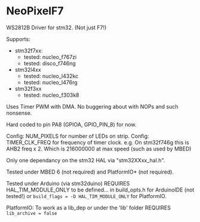 # NeoPixelF7

WS2812B Driver for stm32. (Not just F7!)

Supports:
* stm32f7xx: 
  * tested: nucleo_f767zi
  * tested: disco_f746ng
* stm32l4xx
  * tested: nucleo_l432kc
  * tested: nucleo_l476rg
* stm32f3xx
  * tested: nucleo_f303k8
  
Uses Timer PWM with DMA. No buggering about with NOPs and such nonsense.

Hard coded to pin PA8 (GPIOA, GPIO_PIN_8) for now.

Config: NUM_PIXELS for number of LEDs on strip.
Config: TIMER_CLK_FREQ for frequency of timer clock. e.g. On stm32f746g this is AHB2 freq x 2. Which is 216000000 at max speed (such as used by MBED)

Only one dependancy on the stm32 HAL via "stm32XXxx_hal.h".

Tested under MBED 6 (not required) and PlatformIO* (not required). 

Tested under Arduino (via stm32duino) 
REQUIRES HAL_TIM_MODULE_ONLY to be defined...
in build_opts.h for ArduinoIDE (not tested!)
or ```build_flags = -D HAL_TIM_MODULE_ONLY``` for PlatformIO.


PlatformIO: To work as a lib_dep or under the 'lib' folder REQUIRES ```lib_archive = false```
